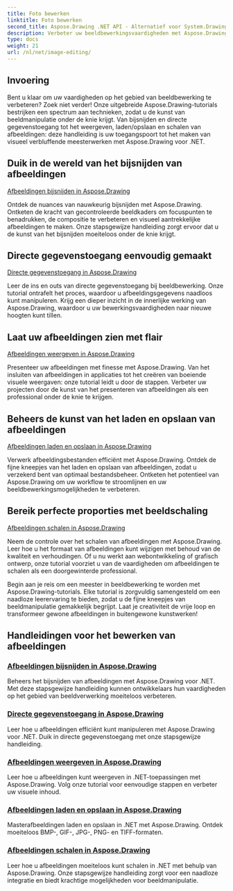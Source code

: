 ```yaml
---
title: Foto bewerken
linktitle: Foto bewerken
second_title: Aspose.Drawing .NET API - Alternatief voor System.Drawing.Common
description: Verbeter uw beeldbewerkingsvaardigheden met Aspose.Drawing-tutorials! Leer technieken voor bijsnijden, directe gegevenstoegang, weergave en schaling voor verbluffende resultaten.
type: docs
weight: 21
url: /nl/net/image-editing/
---
```


## Invoering

Bent u klaar om uw vaardigheden op het gebied van beeldbewerking te verbeteren? Zoek niet verder! Onze uitgebreide Aspose.Drawing-tutorials bestrijken een spectrum aan technieken, zodat u de kunst van beeldmanipulatie onder de knie krijgt. Van bijsnijden en directe gegevenstoegang tot het weergeven, laden/opslaan en schalen van afbeeldingen: deze handleiding is uw toegangspoort tot het maken van visueel verbluffende meesterwerken met Aspose.Drawing voor .NET.

## Duik in de wereld van het bijsnijden van afbeeldingen

[Afbeeldingen bijsnijden in Aspose.Drawing](./cropping/)

Ontdek de nuances van nauwkeurig bijsnijden met Aspose.Drawing. Ontketen de kracht van gecontroleerde beeldkaders om focuspunten te benadrukken, de compositie te verbeteren en visueel aantrekkelijke afbeeldingen te maken. Onze stapsgewijze handleiding zorgt ervoor dat u de kunst van het bijsnijden moeiteloos onder de knie krijgt.

## Directe gegevenstoegang eenvoudig gemaakt

[Directe gegevenstoegang in Aspose.Drawing](./direct-data-access/)

Leer de ins en outs van directe gegevenstoegang bij beeldbewerking. Onze tutorial ontrafelt het proces, waardoor u afbeeldingsgegevens naadloos kunt manipuleren. Krijg een dieper inzicht in de innerlijke werking van Aspose.Drawing, waardoor u uw bewerkingsvaardigheden naar nieuwe hoogten kunt tillen.

## Laat uw afbeeldingen zien met flair

[Afbeeldingen weergeven in Aspose.Drawing](./display/)

Presenteer uw afbeeldingen met finesse met Aspose.Drawing. Van het insluiten van afbeeldingen in applicaties tot het creëren van boeiende visuele weergaven: onze tutorial leidt u door de stappen. Verbeter uw projecten door de kunst van het presenteren van afbeeldingen als een professional onder de knie te krijgen.

## Beheers de kunst van het laden en opslaan van afbeeldingen

[Afbeeldingen laden en opslaan in Aspose.Drawing](./load-save/)

Verwerk afbeeldingsbestanden efficiënt met Aspose.Drawing. Ontdek de fijne kneepjes van het laden en opslaan van afbeeldingen, zodat u verzekerd bent van optimaal bestandsbeheer. Ontketen het potentieel van Aspose.Drawing om uw workflow te stroomlijnen en uw beeldbewerkingsmogelijkheden te verbeteren.

## Bereik perfecte proporties met beeldschaling

[Afbeeldingen schalen in Aspose.Drawing](./scale/)

Neem de controle over het schalen van afbeeldingen met Aspose.Drawing. Leer hoe u het formaat van afbeeldingen kunt wijzigen met behoud van de kwaliteit en verhoudingen. Of u nu werkt aan webontwikkeling of grafisch ontwerp, onze tutorial voorziet u van de vaardigheden om afbeeldingen te schalen als een doorgewinterde professional.

Begin aan je reis om een meester in beeldbewerking te worden met Aspose.Drawing-tutorials. Elke tutorial is zorgvuldig samengesteld om een naadloze leerervaring te bieden, zodat u de fijne kneepjes van beeldmanipulatie gemakkelijk begrijpt. Laat je creativiteit de vrije loop en transformeer gewone afbeeldingen in buitengewone kunstwerken!
## Handleidingen voor het bewerken van afbeeldingen
### [Afbeeldingen bijsnijden in Aspose.Drawing](./cropping/)
Beheers het bijsnijden van afbeeldingen met Aspose.Drawing voor .NET. Met deze stapsgewijze handleiding kunnen ontwikkelaars hun vaardigheden op het gebied van beeldverwerking moeiteloos verbeteren.
### [Directe gegevenstoegang in Aspose.Drawing](./direct-data-access/)
Leer hoe u afbeeldingen efficiënt kunt manipuleren met Aspose.Drawing voor .NET. Duik in directe gegevenstoegang met onze stapsgewijze handleiding.
### [Afbeeldingen weergeven in Aspose.Drawing](./display/)
Leer hoe u afbeeldingen kunt weergeven in .NET-toepassingen met Aspose.Drawing. Volg onze tutorial voor eenvoudige stappen en verbeter uw visuele inhoud.
### [Afbeeldingen laden en opslaan in Aspose.Drawing](./load-save/)
Masterafbeeldingen laden en opslaan in .NET met Aspose.Drawing. Ontdek moeiteloos BMP-, GIF-, JPG-, PNG- en TIFF-formaten.
### [Afbeeldingen schalen in Aspose.Drawing](./scale/)
Leer hoe u afbeeldingen moeiteloos kunt schalen in .NET met behulp van Aspose.Drawing. Onze stapsgewijze handleiding zorgt voor een naadloze integratie en biedt krachtige mogelijkheden voor beeldmanipulatie.